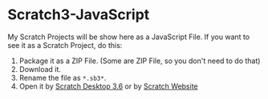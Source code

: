# Scratch3-JavaScript
My Scratch Projects will be show here as a JavaScript File.
If you want to see it as a Scratch Project, do this:
1. Package it as a ZIP File. (Some are ZIP File, so you don't need to do that)
2. Download it.
3. Rename the file as `*.sb3*`.
4. Open it by [Scratch Desktop 3.6](http://scratch.mit.edu/download) or by [Scratch Website](http://scratch.mit.edu)
